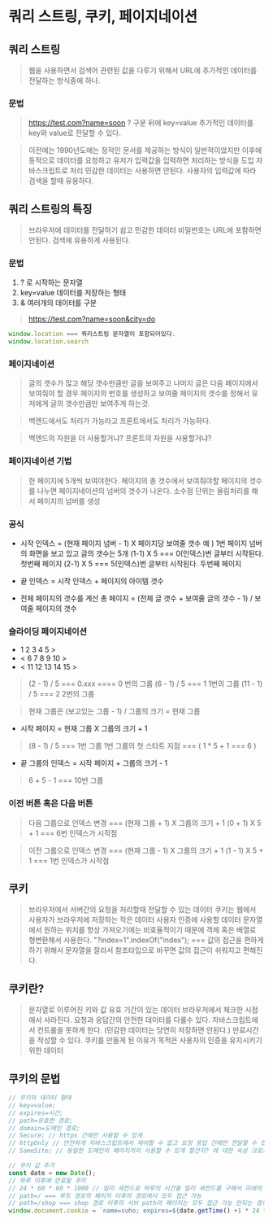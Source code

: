 # 쿼리 스트링, 쿠키, 페이지네이션

## 쿼리 스트링
> 웹을 사용하면서 검색어 관련된 값을 다루기 위해서 URL에 추가적인 데이터를 전달하는 방식중에 하나.

### 문법
> https://test.com?name=soon
> ? 구문 뒤에 key=value
> 추가적인 데이터를 key와 value로 전달할 수 있다.

> 이전에는 1990년도에는 정적인 문서를 제공하는 방식이 일반적이었지만 이후에 동적으로 데이터를 요청하고 
유저가 입력값을 입력하면 처리하는 방식을 도입 자바스크립트로 처리
> 민감한 데이터는 사용하면 안된다. 사용자의 입력값에 따라 검색을 할때 유용하다.

## 쿼리 스트링의 특징
> 브라우저에 데이터를 전달하기 쉽고 민감한 데이터 비밀번호는 URL에 포함하면 안된다.
> 검색에 유용하게 사용된다.

### 문법
1. ? 로 시작하는 문자열
2. key=value 데이터를 저장하는 형태
3. & 여러개의 데이터를 구분

> https://test.com?name=soon&city=do

```js
window.location === 쿼리스트링 문자열이 포함되어있다.
window.location.search
```
### 페이지네이션
> 글의 갯수가 많고 해당 갯수만큼만 글을 보여주고 나머지 글은 다음 페이지에서 보여줘야 할 경우
> 페이지의 번호를 생성하고 보여줄 페이지의 갯수를 정해서 유저에게 글의 갯수만큼만 보여주게 하는것.

> 백엔드에서도 처리가 가능라고
> 프론트에서도 처리가 가능하다.

> 백엔드의 자원을 더 사용할거냐?
> 프론트의 자원을 사용할거냐?

### 페이지네이션 기법
> 한 페이지에 5개씩 보여야한다.
> 페이지의 총 갯수에서 보여줘야할 페이지의 갯수를 나누면 페이지네이션의 넘버의 갯수가 나온다.
> 소수점 단위는 올림처리를 해서 페이지의 넘버를 생성

### 공식
- 시작 인덱스 = (현재 페이지 넘버 - 1) X 페이지당 보여줄 갯수 
예 ) 1번 페이지 넘버의 화면을 보고 있고 글의 갯수는 5개
    (1-1) X 5 === 0(인덱스)번 글부터 시작된다. 첫번째 페이지
    (2-1) X 5 === 5(인덱스)번 글부터 시작된다. 두번째 페이지
- 끝 인덱스 = 시작 인덱스 + 페이지의 아이템 갯수

- 전체 페이지의 갯수를 계산
  총 페이지 = (전체 글 갯수 + 보여줄 글의 갯수 - 1) / 보여줄 페이지의 갯수

### 슬라이딩 페이지네이션 
- 1 2 3 4 5 >
- < 6 7 8 9 10 >
- < 11 12 13 14 15 >

> (2 - 1) / 5 === 0.xxx ==== 0 번의 그룹
> (6 - 1) / 5 === 1 1번의 그룹
> (11 - 1) / 5 === 2  2번의 그룹

> 현재 그룹은 (보고있는 그룹 - 1) / 그룹의 크기 = 현재 그룹 
- 시작 페이지 = 현재 그룹 X 그룹의 크기 + 1

> (8 - 1) / 5 === 1번 그룹
> 1번 그룹의 첫 스타트 지점 === ( 1 * 5 + 1 === 6 ) 

- 끝 그룹의 인덱스  =  시작 페이지 + 그룹의 크기 - 1 
> 6 + 5 - 1 === 10번 그룹

### 이전 버튼 혹은 다음 버튼
> 다음 그룹으로 인덱스 변경 === (현재 그룹 + 1) X 그룹의 크기  + 1
> (0 + 1) X 5 + 1 === 6번 인덱스가 시작점

> 이전 그룹으로 인덱스 변경 === (현재 그룹 - 1) X 그룹의 크기 + 1
> (1 - 1) X 5 + 1 === 1번 인덱스가 시작점

## 쿠키 
> 브라우저에서 서버간의 요청을 처리할때 전달할 수 있는 데이터
> 쿠키는 웹에서 사용자가 브라우저에 저장하는 작은 데이터 사용자 인증에 사용할 데이터 
> 문자열에서 원하는 위치를 항상 가져오기에는 비효율적이기 때문에 객체 혹은 배열로 형변환해서 사용한다. 
> "?index=1".indexOf("index"); === 값의 접근을 편하게 하기 위해서 문자열을 잘라서 참조타입으로 바꾸면 값의 접근이 쉬워지고 편해진다.

## 쿠키란? 
> 문자열로 이루어진 키와 값
> 유효 기간이 있는 데이터 브라우저에서 체크한 시점에서 사라진다.
> 요청과 응답간의 안전한 데이터를 다룰수 있다. 자바스크립트에서 컨트롤을 못하게 한다. (민감한 데이터는 당연히 저장하면 안된다.)
> 만료시간을 작성할 수 있다.
> 쿠키를 만들게 된 이유가 목적은 사용자의 인증을 유지시키기 위한 데이터 

## 쿠키의 문법

```js
// 쿠키의 데이터 형태
// key=value;
// expires=시간;
// path=유효한 경로;
// domain=도메인 경로;
// Secure; // https 간에만 사용할 수 있게
// httpOnly // 안전하게 자바스크립트에서 제어할 수 없고 요청 응답 간에만 전달할 수 있다.
// SameSite; // 동일한 도메인의 페이지끼리 사용할 수 있게 할건지? 에 대한 속성 크로스 사이트를 사용할지 말지

// 쿠키 값 추가
const date = new Date();
// 하루 이후에 만료될 쿠키
// 24 * 60 * 60 * 1000 // 밀리 세컨드로 하루의 시간을 밀리 세컨드를 구해서 미래의 시간을 더해서 만료시간을 구하면 하루동안 유지되면 쿠키가 된다.
// path=/ === 루트 경로의 페이지 이후의 경로에서 모두 접근 가능
// path=/shop === shop 경로 이후의 서브 path의 페이지는 모두 접근 가능 안되는 경로 예 ) /detail
window.document.cookie = `name=suho; expires=${date.getTime() +1 * 24 * 60 * 60 * 1000}; path=/;`
```
